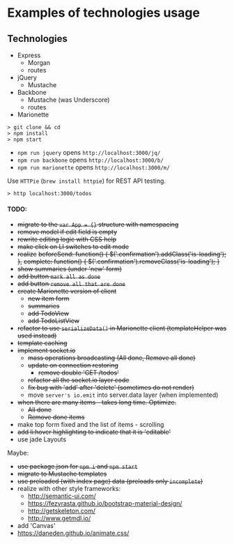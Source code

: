 # Examples of technologies usage

## Technologies

- Express
  - Morgan
  - routes
- jQuery
  - Mustache
- Backbone
  - Mustache (was Underscore)
  - routes
- Marionette

```
> git clone && cd
> npm install
> npm start
```
- `npm run jquery` opens `http://localhost:3000/jq/`
- `npm run backbone` opens `http://localhost:3000/b/`
- `npm run marionette` opens `http://localhost:3000/m/`

Use `HTTPie` (`brew install httpie`) for REST API testing.
```
> http localhost:3000/todos
```

#### TODO:
- ~~migrate to the `var App = {}` structure with namespacing~~
- ~~remove model if edit field is empty~~
- ~~rewrite editing logic with CSS help~~
- ~~make click on LI switches to edit mode~~
- ~~realize~~
  ~~beforeSend: function() { $('.confirmation').addClass('is-loading'); },~~
  ~~complete: function() { $('.confirmation').removeClass('is-loading'); }~~
- ~~show summaries (under 'new' form)~~
- ~~add button `mark all as done`~~
- ~~add button `remove all that are done`~~
- ~~create Marionette version of client~~
  - ~~new item form~~
  - ~~summaries~~
  - ~~add TodoView~~
  - ~~add TodoListView~~
- ~~refactor to use `serializeData()` in Marionette client (templateHelper was used instead)~~
- ~~template caching~~
- ~~implement socket.io~~
  - ~~mass operations broadcasting (All done, Remove all done)~~
  - ~~update on connection restoring~~
    - ~~remove double 'GET /todos'~~
  - ~~refactor all the socket.io layer code~~
  - ~~fix bug with 'add' after 'delete' (sometimes do not render)~~
  - move `server's io.emit` into server.data layer (when implemented)
- ~~when there are many items - takes long time. Optimize.~~
  - ~~All done~~
  - ~~Remove done items~~
- make top form fixed and the list of items - scrolling
- ~~add li:hover highlighting to indicate that it is 'editable'~~
- use jade Layouts

Maybe:
- ~~use package.json for `npm i` and `npm start`~~
- ~~migrate to Mustache templates~~
- ~~use preloaded (with index page) data (preloads only `incomplete`)~~
- realize with other style frameworks:
  - http://semantic-ui.com/
  - https://fezvrasta.github.io/bootstrap-material-design/
  - http://getskeleton.com/
  - http://www.getmdl.io/
- add 'Canvas'
- https://daneden.github.io/animate.css/
